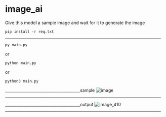 # image_ai
Give this model a sample image and wait for it to generate the image

```
pip install -r req.txt
```
______________________________________
```
py main.py
```
or
```
python main.py
```
or
```
python3 main.py
```
______________________________________sample
![image](https://github.com/user-attachments/assets/4cc9caf1-2eca-4ea6-a5da-763abaa7bc24)
______________________________________
______________________________________output
![image_410](https://github.com/user-attachments/assets/96e123df-e7bd-49d5-abff-e7f3e36e04e4)
______________________________________
